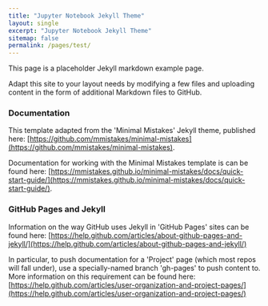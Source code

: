 ```yaml
---
title: "Jupyter Notebook Jekyll Theme"
layout: single
excerpt: "Jupyter Notebook Jekyll Theme"
sitemap: false
permalink: /pages/test/
---
```

This page is a placeholder Jekyll markdown example page.

Adapt this site to your layout needs by modifying a few files and uploading content in the form of
additional Markdown files to GitHub.  

### Documentation ###
This template adapted from the 'Minimal Mistakes' Jekyll theme, published here:
[https://github.com/mmistakes/minimal-mistakes](https://github.com/mmistakes/minimal-mistakes).  

Documentation for working with the Minimal Mistakes template is can be found here:
[https://mmistakes.github.io/minimal-mistakes/docs/quick-start-guide/](https://mmistakes.github.io/minimal-mistakes/docs/quick-start-guide/).

### GitHub Pages and Jekyll ###
Information on the way GitHub uses Jekyll in 'GitHub Pages' sites can be found here:
[https://help.github.com/articles/about-github-pages-and-jekyll/](https://help.github.com/articles/about-github-pages-and-jekyll/)

In particular, to push documentation for a 'Project' page (which most repos will fall under), use a
specially-named branch 'gh-pages' to push content to.  More information on this requirement can be
found here: [https://help.github.com/articles/user-organization-and-project-pages/](https://help.github.com/articles/user-organization-and-project-pages/)

